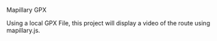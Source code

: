 
Mapillary GPX

Using a local GPX File, this project will display a video of the route using mapillary.js.